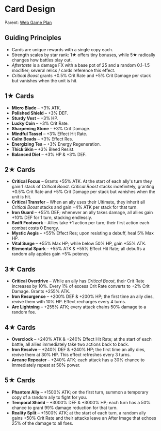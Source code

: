 # Card Design

Parent: [Web Game Plan](8a7d9c1e-web-game-plan.md)

## Guiding Principles
- Cards are unique rewards with a single copy each.
- Strength scales by star rank: 1★ offers tiny bonuses, while 5★ radically changes how battles play out.
- *Aftertaste* is a damage FX with a base pot of 25 and a random 0.1–1.5 modifier; several relics / cards reference this effect.
- *Critical Boost* grants +0.5% Crit Rate and +5% Crit Damage per stack but vanishes when the unit is hit.

## 1★ Cards
- **Micro Blade** – +3% ATK.
- **Polished Shield** – +3% DEF.
- **Sturdy Vest** – +3% HP.
- **Lucky Coin** – +3% Crit Rate.
- **Sharpening Stone** – +3% Crit Damage.
- **Mindful Tassel** – +3% Effect Hit Rate.
- **Calm Beads** – +3% Effect Res.
- **Energizing Tea** – +3% Energy Regeneration.
- **Thick Skin** – +3% Bleed Resist.
- **Balanced Diet** – +3% HP & +3% DEF.

## 2★ Cards
- **Critical Focus** – Grants +55% ATK. At the start of each ally's turn they gain 1 stack of *Critical Boost*. *Critical Boost* stacks indefinitely, granting +0.5% Crit Rate and +5% Crit Damage per stack but vanishes when the unit is hit.
- **Critical Transfer** – When an ally uses their Ultimate, they inherit all *Critical Boost* stacks and gain +4% ATK per stack for that turn.
- **Iron Guard** – +55% DEF; whenever an ally takes damage, all allies gain +10% DEF for 1 turn, stacking endlessly.
- **Swift Footwork** – Allies take +1 action per turn; their first action each combat costs 0 Energy.
- **Mystic Aegis** – +55% Effect Res; upon resisting a debuff, heal 5% Max HP.
- **Vital Surge** – +55% Max HP; while below 50% HP, gain +55% ATK.
- **Elemental Spark** – +55% ATK & +55% Effect Hit Rate; all debuffs a random ally applies gain +5% potency.

## 3★ Cards
- **Critical Overdrive** – While an ally has *Critical Boost*, their Crit Rate increases by 10%. Every 1% of excess Crit Rate converts to +2% Crit Damage. Grants +255% ATK.
- **Iron Resurgence** – +200% DEF & +200% HP; the first time an ally dies, revive them with 10% HP. Effect recharges every 4 turns.
- **Arc Lightning** – +255% ATK; every attack chains 50% damage to a random foe.

## 4★ Cards
- **Overclock** – +240% ATK & +240% Effect Hit Rate; at the start of each battle, all allies immediately take two actions back to back.
- **Iron Resolve** – +240% DEF & +240% HP; the first time an ally dies, revive them at 30% HP. This effect refreshes every 3 turns.
- **Arcane Repeater** – +240% ATK; each attack has a 30% chance to immediately repeat at 50% power.

## 5★ Cards
- **Phantom Ally** – +1500% ATK; on the first turn, summon a temporary copy of a random ally to fight for you.
- **Temporal Shield** – +3000% DEF & +3000% HP; each turn has a 50% chance to grant 99% damage reduction for that turn.
- **Reality Split** – +1500% ATK; at the start of each turn, a random ally gains +50% Crit Rate and their attacks leave an After Image that echoes 25% of the damage to all foes.

